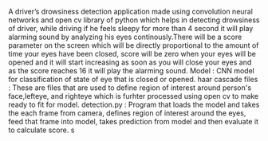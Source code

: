 A driver’s drowsiness detection application made using convolution neural networks and open cv library of python which helps in detecting drowsiness of driver, while driving if he feels sleepy for more than 4 second  it will play alarming sound by analyzing his eyes continously.There will be a score parameter on the screen which will be directly proportional to the amount of time your eyes have been closed, score will be zero when your eyes will be opened and it will start increasing as soon as you will close your eyes and as the score reaches 16 it will play the alarming sound.
Model : CNN model for classification of state of eye that is closed or opened.
haar cascade files : These are files that are used to define region of interest around person's face,lefteye, and righteye which is furhter processed using open cv to make ready to fit for model.
detection.py : Program that loads the model and takes the each frame from camera, defines region of interest around the eyes, feed that frame into model, takes prediction from model and then evaluate it to calculate score.
s
